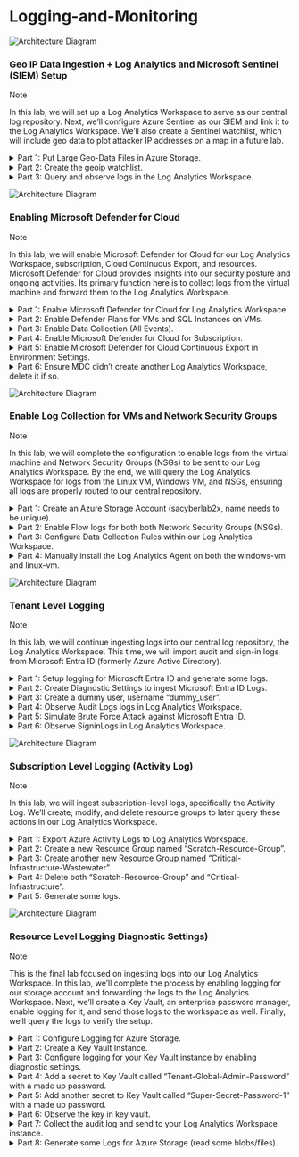 # Logging-and-Monitoring

![Architecture Diagram](https://imgur.com/Qa1MyLI.png)
### Geo IP Data Ingestion + Log Analytics and Microsoft Sentinel (SIEM) Setup
> [!NOTE]
> In this lab, we will set up a Log Analytics Workspace to serve as our central log repository. Next, we’ll configure Azure Sentinel as our SIEM and link it to the Log Analytics Workspace. We’ll also create a Sentinel watchlist, which will include geo data to plot attacker IP addresses on a map in a future lab.




<details>
<summary>Part 1: Put Large Geo-Data Files in Azure Storage.</summary>

1. Create a Log Analytics Workspace (our log aggregator) named: LAW-Cyber-Lab-0x.<br>
    a. Search “Log Analytics workspaces” → select create log analytics workspace.
    ![Azure image](https://imgur.com/ZG2ErXM.png)
    b. Put it in the EG-Cyber-Lab Resource Group & name it LAW-Cyber-Lab-0x & keep the region the same (East US 2) → select “review + create”.
    ![Azure image](https://imgur.com/kF38dVg.png)
2. Setup Sentinel and connect it to our Log Analytics Workspace.<br>
    a. Search for “sentinel” → select create Microsoft Sentinel.
    ![Azure image](https://imgur.com/TaAjWMt.png)
    b. Select LAW-Cyber-Lab-01 → select add.
    ![Azure image](https://imgur.com/6grwBGN.png)
</details>

<details>
<summary>Part 2: Create the geoip watchlist.</summary>

1. Download this [geoip-summarized.csv file](https://github.com/joshmadakor1/Cyber-Course-v2/blob/main/Sentinel-Maps(JSON)/geoip-summarized.csv) onto your PC.<br>
    a. Go to watchlist in the workspace of ‘LAW-Cyber-Lab-0x’ & click ‘+ new’ to create a new Watchlist.<br>
    ![Azure image](https://imgur.com/JLZ02ar.png)
    b. Name/Alias should be: geoip → select next.<br>
    ![Azure image](https://imgur.com/fTLAKVZ.png)
    c. Source type: Local File, then click ‘browse for files’ & select what we downloaded earlier.<br>
    ![Azure image](https://imgur.com/q5ecjpK.png)
    ![Azure image](https://imgur.com/j5nywDg.png)
    d. The File Preview should show up → SearchKey should be Network → select ‘review + create’.<br>
    ![Azure image](https://imgur.com/RMt8skB.png)
    e. Go back to watchlist to see the one we just created.<br>
    ![Azure image](https://imgur.com/EzAvOh5.png)
    f. Allow time for these files to “upload”/load from your storage account into Sentinel/Log Analytics Workspace. There are about 27k /55k rows/records.<br>
</details>

<details>
<summary>Part 3: Query and observe logs in the Log Analytics Workspace.</summary>

1. Go to Log Analytics Workspace → select ‘LAW-Cyber-Lab-0x’.<br>
![Azure image](https://imgur.com/9dkslq8.png)
2. Click on logs and paste the query ‘_GetWatchlist("geoip")’ → select Run.<br>
![Azure image](https://imgur.com/8IDPIDY.png)
3. Typing ‘| count’ will return the total number of records there are.<br>
![Azure image](https://imgur.com/BRDoI8l.png)
</details>



![Architecture Diagram](https://imgur.com/Qa1MyLI.png)
### Enabling Microsoft Defender for Cloud
> [!NOTE]
> In this lab, we will enable Microsoft Defender for Cloud for our Log Analytics Workspace, subscription, Cloud Continuous Export, and resources. Microsoft Defender for Cloud provides insights into our security posture and ongoing activities. Its primary function here is to collect logs from the virtual machine and forward them to the Log Analytics Workspace.



<details>
<summary>Part 1: Enable Microsoft Defender for Cloud for Log Analytics Workspace.</summary>

1. Enable Defender Plans for VMs and SQL Instances on VMs.<br>
Search Microsoft Defender and click on ‘Environment settings → select the toggle & click on the three dots to edit settings for ‘LAW-Cyber-Lab-0x’.
![Azure image](https://imgur.com/IBYBBLy.png)

</details>

<details>
<summary>Part 2: Enable Defender Plans for VMs and SQL Instances on VMs.</summary>

1. Turn ‘Servers’ & ‘SQL servers on machines’ ON → select ‘save’.<br>
![Azure image](https://imgur.com/Vv21I7L.png)
</details>

<details>
<summary>Part 3: Enable Data Collection (All Events).</summary>

1. Select ‘Data Collection’ & ‘All Events’ → select ‘save’.<br>
![Azure image](https://imgur.com/aZJLqCZ.png)
2. Go back to Microsoft Defender, refresh & you will see it now has 2 plans.<br>
![Azure image](https://imgur.com/zdtQQ53.png)
</details>

<details>
<summary>Part 4: Enable Microsoft Defender for Cloud for Subscription.</summary>

1. Search Microsoft Defender and click on ‘Environment settings’ → click down on the toggle & click on the three dots to edit settings for ‘Azure subscription 1’.
![Azure image](https://imgur.com/c89rJYA.png)
2. Turn status ON for Servers, Databases, Storage, & Key Vault.<br>
![Azure image](https://imgur.com/6nr1oQS.png)
3. Got to settings under Servers.<br>
![Azure image](https://imgur.com/YALcrZ7.png)
4. Select Edit configuration.<br>
![Azure image](https://imgur.com/2iruTO7.png)
5. Change workspace to custom → select ‘LAW-Cyber-Lab-0x’, Apply → select continue & save.<br>
![Azure image](https://imgur.com/t9oOVnM.png)
![Azure image](https://imgur.com/gxpthlW.png)
</details>

<details>
<summary>Part 5: Enable Microsoft Defender for Cloud Continuous Export in Environment Settings.</summary>

1. Go to ‘Continuous export’ → select ‘Log Analytics workspace’ → select all the Exported data types.<br>
![Azure image](https://imgur.com/1FK2HIB.png)
3. Select RG-Cyber-Lab for the resource group & ‘LAW-Cyber-Lab-0x’ for the workspace → select save.<br>
![Azure image](https://imgur.com/IzuL9wD.png)
</details>

<details>
<summary>Part 6: Ensure MDC didn’t create another Log Analytics Workspace, delete it if so.</summary>

1. Go to Log Analytics workspaces and delete the Default workspace that was created.<br>
![Azure image](https://imgur.com/afkAlBI.png)
![Azure image](https://imgur.com/fS4CfSq.png)
</details>


![Architecture Diagram](https://imgur.com/Qa1MyLI.png)
### Enable Log Collection for VMs and Network Security Groups
> [!NOTE]
> In this lab, we will complete the configuration to enable logs from the virtual machine and Network Security Groups (NSGs) to be sent to our Log Analytics Workspace. By the end, we will query the Log Analytics Workspace for logs from the Linux VM, Windows VM, and NSGs, ensuring all logs are properly routed to our central repository.



<details>
<summary>Part 1: Create an Azure Storage Account (sacyberlab2x, name needs to be unique).</summary>

1. Search for Storage account and create a new one.<br>
![Azure image](https://imgur.com/ziv3uAd.png)
2. Put it in our RG-Cyber-Lab group → Name it sacyberlab2x → Keep it in the same region as our vms (East US 2) → Keep everything else the same → Review and Create it.<br>
![Azure image](https://imgur.com/nyhuo9z.png)
</details>

<details>
<summary>Part 2: Enable Flow logs for both both Network Security Groups (NSGs).</summary>

</details>

<details>
<summary>Part 3: Configure Data Collection Rules within our Log Analytics Workspace.</summary>

</details>

<details>
<summary>Part 4: Manually install the Log Analytics Agent on both the windows-vm and linux-vm.</summary>

</details>




![Architecture Diagram](https://imgur.com/Qa1MyLI.png)
### Tenant Level Logging
> [!NOTE]
> In this lab, we will continue ingesting logs into our central log repository, the Log Analytics Workspace. This time, we will import audit and sign-in logs from Microsoft Entra ID (formerly Azure Active Directory).



<details>
<summary>Part 1: Setup logging for Microsoft Entra ID and generate some logs.</summary>

</details>

<details>
<summary>Part 2: Create Diagnostic Settings to ingest Microsoft Entra ID Logs.</summary>

</details>

<details>
<summary>Part 3: Create a dummy user, username “dummy_user”.</summary>

</details>

<details>
<summary>Part 4: Observe Audit Logs logs in Log Analytics Workspace.</summary>

</details>

<details>
<summary>Part 5: Simulate Brute Force Attack against Microsoft Entra ID.</summary>

</details>

<details>
<summary>Part 6: Observe SigninLogs in Log Analytics Workspace.</summary>

</details>



![Architecture Diagram](https://imgur.com/Qa1MyLI.png)
### Subscription Level Logging (Activity Log)
> [!NOTE]
> In this lab, we will ingest subscription-level logs, specifically the Activity Log. We’ll create, modify, and delete resource groups to later query these actions in our Log Analytics Workspace.



<details>
<summary>Part 1: Export Azure Activity Logs to Log Analytics Workspace.</summary>

</details>

<details>
<summary>Part 2: Create a new Resource Group named “Scratch-Resource-Group”.</summary>

</details>

<details>
<summary>Part 3: Create another new Resource Group named “Critical-Infrastructure-Wastewater”.</summary>
(DO NOT ACCIDENTALLY DELETE YOUR LAB RESOURCE GROUP)

</details>

<details>
<summary>Part 4: Delete both “Scratch-Resource-Group” and “Critical-Infrastructure”.</summary>

</details>

<details>
<summary>Part 5: Generate some logs.</summary>

</details>



![Architecture Diagram](https://imgur.com/Qa1MyLI.png)
### Resource Level Logging Diagnostic Settings)
> [!NOTE]
> This is the final lab focused on ingesting logs into our Log Analytics Workspace. In this lab, we’ll complete the process by enabling logging for our storage account and forwarding the logs to the Log Analytics Workspace. Next, we’ll create a Key Vault, an enterprise password manager, enable logging for it, and send those logs to the workspace as well. Finally, we’ll query the logs to verify the setup.



<details>
<summary>Part 1: Configure Logging for Azure Storage.</summary>

</details>

<details>
<summary>Part 2: Create a Key Vault Instance.</summary>

</details>

<details>
<summary>Part 3: Configure logging for your Key Vault instance by enabling diagnostic settings.</summary>

</details>

<details>
<summary>Part 4: Add a secret to Key Vault called “Tenant-Global-Admin-Password” with a made up password.</summary>

</details>

<details>
<summary>Part 5: Add another secret to Key Vault called “Super-Secret-Password-1” with a made up password.</summary>

</details>

<details>
<summary>Part 6: Observe the key in key vault.</summary>

</details>

<details>
<summary>Part 7: Collect the audit log and send to your Log Analytics Workspace instance.</summary>

</details>

<details>
<summary>Part 8: Generate some Logs for Azure Storage (read some blobs/files).</summary>

</details>
